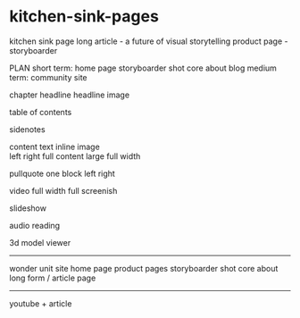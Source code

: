 # kitchen-sink-pages

kitchen sink page
    long article - a future of visual storytelling
    product page - storyboarder

PLAN
    short term:
        home page
        storyboarder
        shot core 
        about
        blog
    medium term:
        community site

chapter
headline
headline image

table of contents

sidenotes

content text
inline image    
    left 
    right
    full content
    large
    full width

pullquote
    one block
    left
    right

video
    full width
    full screenish

slideshow

audio reading

3d model viewer

----

wonder unit site
    home page
    product pages
        storyboarder
        shot core
    about
    long form / article page

----

youtube + article





